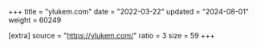 +++
title = "ylukem.com"
date = "2022-03-22"
updated = "2024-08-01"
weight = 60249

[extra]
source = "https://ylukem.com/"
ratio = 3
size = 59
+++
